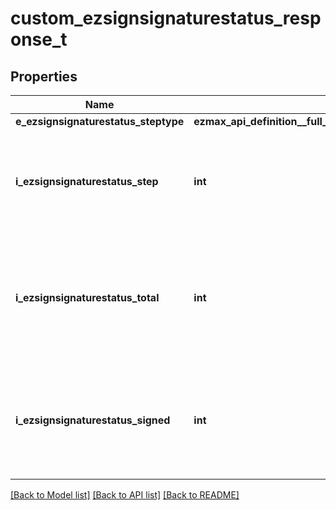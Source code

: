 # custom_ezsignsignaturestatus_response_t

## Properties
Name | Type | Description | Notes
------------ | ------------- | ------------- | -------------
**e_ezsignsignaturestatus_steptype** | **ezmax_api_definition__full_custom_ezsignsignaturestatus_response_EEZSIGNSIGNATURESTATUSSTEPTYPE_e** | Type of step | 
**i_ezsignsignaturestatus_step** | **int** | The step at which the Ezsignsigner will be invited to sign or fill the form fields | 
**i_ezsignsignaturestatus_total** | **int** | The total number of signature or form fields the Ezsignsigner must process at the current step | 
**i_ezsignsignaturestatus_signed** | **int** | The number of signature or form fields the Ezsignsigner has already processed at the current step | 

[[Back to Model list]](../README.md#documentation-for-models) [[Back to API list]](../README.md#documentation-for-api-endpoints) [[Back to README]](../README.md)


